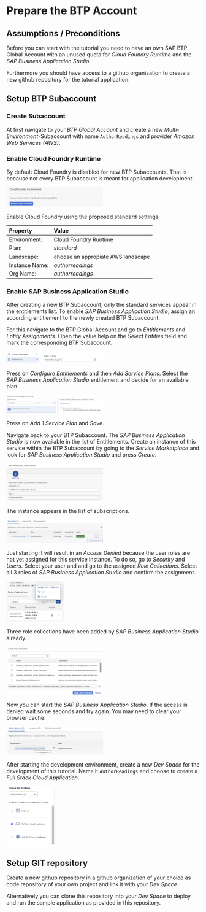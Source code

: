 # Prepare the BTP Account

## Assumptions / Preconditions

Before you can start with the tutorial you need to have an own SAP BTP Global Account with an unused quota for *Cloud Foundry Runtime* and the *SAP Business Application Studio*.

Furthermore you should have access to a github organization to create a new github repository for the tutorial application.

## Setup BTP Subaccount

### Create Subaccount

At first navigate to your *BTP Global Account* and create a new *Multi-Environment*-Subaccount with name `AuthorReadings` and provider *Amazon Web Services (AWS)*.

### Enable Cloud Foundry Runtime
By default Cloud Foundry is disabled for new BTP Subaccounts. That is because not every BTP Subaccount is meant for application development.

<img src="./resources/enableCF1.png" width="50%">

Enable Cloud Foundry using the proposed standard settings:

| Property       | Value                              |
| :------------- | :--------------------------------- |
| Environment:   | Cloud Foundry Runtime              |
| Plan:          | *standard*                         |
| Landscape:     | choose an appropiate AWS landscape |
| Instance Name: | *authorreadings*                   |
| Org Name:      | *authorreadings*                   |

### Enable SAP Business Application Studio

After creating a new BTP Subaccount, only the standard services appear in the entitlements list. To enable *SAP Business Application Studio*, assign an according entitlement to the newly created BTP Subaccount.

For this navigate to the BTP Global Account and go to *Entitlements* and *Entity Assignments*. Open the value help on the *Select Entities* field and mark the corresponding BTP Subaccount.

<img src="./resources/enableBAS1.png" width="50%">

Press on *Configure Entitlements* and then *Add Service Plans*. Select the *SAP Business Application Studio* entitlement and decide for an available plan.

<img src="./resources/enableBAS2.png" width="50%">

Press on *Add 1 Service Plan* and *Save*.

Navigate back to your BTP Subaccount. The *SAP Business Application Studio* is now available in the list of Entitlements. Create an instance of this service within the BTP Subaccount by going to the *Service Marketplace* and look for *SAP Business Application Studio* and press *Create*.

<img src="./resources/enableBAS3.png" width="50%">

The instance appears in the list of subscriptions.

<img src="./resources/enableBAS4.png" width="50%">

Just starting it will result in an *Access Denied* because the user roles are not yet assigned for this service instance. To do so, go to *Security* and *Users*. Select your user and and go to the assigned *Role Collections*. Select all 3 roles of *SAP Business Application Studio* and confirm the assignment.

<img src="./resources/enableBAS5.png" width="30%">

Three role collections have been added by *SAP Business Application Studio* already.

<img src="./resources/enableBAS6.png" width="50%">

Now you can start the *SAP Business Application Studio*. If the access is denied wait some seconds and try again. You may need to clear your browser cache.

<img src="./resources/startBAS.png" width="50%">

After starting the development environment, create a new *Dev Space* for the development of this tutorial. Name it `AuthorReadings` and choose to create a *Full Stack Cloud Application*.

<img src="./resources/startBAS2.png" width="25%">

## Setup GIT repository

Create a new github repository in a github organization of your choice as code repository of your own project and link it with your *Dev Space*.

Alternatively you can clone this repository into your *Dev Space* to deploy and run the sample application as provided in this repository.
